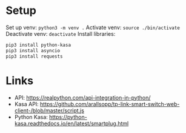 # Setup
Set up venv:
`python3 -m venv .`
Activate venv:
`source ./bin/activate`
Deactivate venv:
`deactivate`
Install libraries:
```sh
pip3 install python-kasa
pip3 install asyncio
pip3 install requests
```

# Links
- API: https://realpython.com/api-integration-in-python/
- Kasa API: https://github.com/arallsopp/tp-link-smart-switch-web-client-/blob/master/script.js
- Python Kasa: https://python-kasa.readthedocs.io/en/latest/smartplug.html